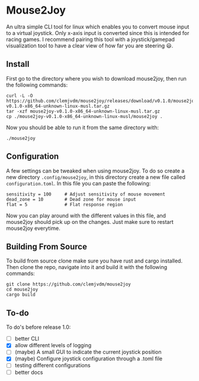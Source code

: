 # Mouse2Joy
An ultra simple CLI tool for linux which enables you to convert mouse input to a virtual joystick. Only x-axis input is converted since this is intended for racing games. I recommend pairing this tool with a joystick/gamepad visualization tool to have a clear view of how far you are steering 😃.

## Install
First go to the directory where you wish to download mouse2joy, then run the following commands:
```
curl -L -O https://github.com/clemjvdm/mouse2joy/releases/download/v0.1.0/mouse2joy-v0.1.0-x86_64-unknown-linux-musl.tar.gz
tar -xzf mouse2joy-v0.1.0-x86_64-unknown-linux-musl.tar.gz
cp ./mouse2joy-v0.1.0-x86_64-unknown-linux-musl/mouse2joy .
```
Now you should be able to run it from the same directory with:
```
./mouse2joy
```

## Configuration
A few settings can be tweaked when using mouse2joy. To do so create a new directory `.config/mouse2joy`, in this directory create a new file called `configuration.toml`. In this file you can paste the following:
```
sensitivity = 100     # Adjust sensitivity of mouse movement
dead_zone = 10        # Dead zone for mouse input
flat = 5              # Flat response region
```
Now you can play around with the different values in this file, and mouse2joy should pick up on the changes. Just make sure to restart mouse2joy everytime.

## Building From Source
To build from source clone make sure you have rust and cargo installed. Then clone the repo, navigate into it and build it with the following commands:
```
git clone https://github.com/clemjvdm/mouse2joy
cd mouse2joy
cargo build
```

## To-do
To do's before release 1.0:
- [ ] better CLI
- [X] allow different levels of logging
- [ ] (maybe) A small GUI to indicate the current joystick position
- [X] (maybe) Configure joystick configuration through a .toml file
- [ ] testing different configurations
- [ ] better docs
